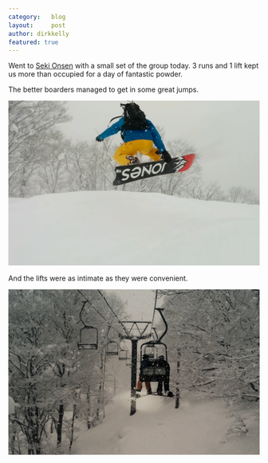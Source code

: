 ```yaml
---
category:   blog
layout:     post
author: dirkkelly
featured: true
---
```


Went to [Seki Onsen](http://www.snowjapan.com/japan-ski-resorts/niigata/myoko/seki-onsen)
with a small set of the group today. 3 runs and 1 lift
kept us more than occupied for a day of fantastic powder.

The better boarders managed to get in some great jumps.

![Jones Jump](/blog/images/jones-jump.jpg)

And the lifts were as intimate as they were convenient.

![Jones Nixon Lift](/blog/images/jones-nixon-lift.jpg)

